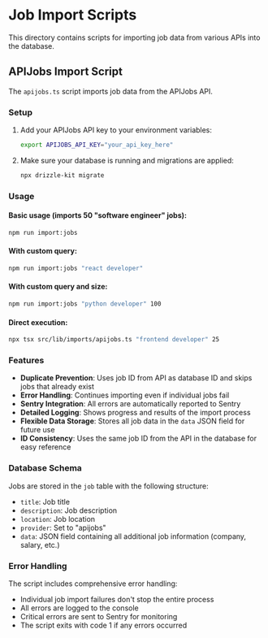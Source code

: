 # Job Import Scripts

This directory contains scripts for importing job data from various APIs into the database.

## APIJobs Import Script

The `apijobs.ts` script imports job data from the APIJobs API.

### Setup

1. Add your APIJobs API key to your environment variables:
   ```bash
   export APIJOBS_API_KEY="your_api_key_here"
   ```

2. Make sure your database is running and migrations are applied:
   ```bash
   npx drizzle-kit migrate
   ```

### Usage

#### Basic usage (imports 50 "software engineer" jobs):
```bash
npm run import:jobs
```

#### With custom query:
```bash
npm run import:jobs "react developer"
```

#### With custom query and size:
```bash
npm run import:jobs "python developer" 100
```

#### Direct execution:
```bash
npx tsx src/lib/imports/apijobs.ts "frontend developer" 25
```

### Features

- **Duplicate Prevention**: Uses job ID from API as database ID and skips jobs that already exist
- **Error Handling**: Continues importing even if individual jobs fail
- **Sentry Integration**: All errors are automatically reported to Sentry
- **Detailed Logging**: Shows progress and results of the import process
- **Flexible Data Storage**: Stores all job data in the `data` JSON field for future use
- **ID Consistency**: Uses the same job ID from the API in the database for easy reference

### Database Schema

Jobs are stored in the `job` table with the following structure:
- `title`: Job title
- `description`: Job description
- `location`: Job location
- `provider`: Set to "apijobs"
- `data`: JSON field containing all additional job information (company, salary, etc.)

### Error Handling

The script includes comprehensive error handling:
- Individual job import failures don't stop the entire process
- All errors are logged to the console
- Critical errors are sent to Sentry for monitoring
- The script exits with code 1 if any errors occurred
